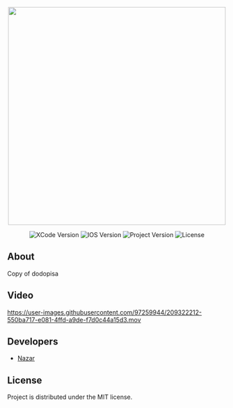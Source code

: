 <p align="center">
      <img src="https://docs.google.com/uc?id=1knjoDE3zVYvD5SJEzfFAbrvs3sM_KFDJ" height="500">
</p>

<p align="center">
   <img src="https://img.shields.io/badge/Engine-XCode13.0.0-blueviolet" alt="XCode Version">
   <img src="https://img.shields.io/badge/IOS-13.0-important" alt="IOS Version">
   <img src="https://img.shields.io/badge/Version-0.1.0(BETARealise)-success" alt="Project Version">
   <img src="https://img.shields.io/badge/License-MIT-informational" alt="License">
</p>

## About

Copy of dodopisa

## Video

https://user-images.githubusercontent.com/97259944/209322212-550ba717-e081-4ffd-a9de-f7d0c44a15d3.mov


## Developers

- [Nazar](https://github.com/namazii)

## License
Project is distributed under the MIT license.
